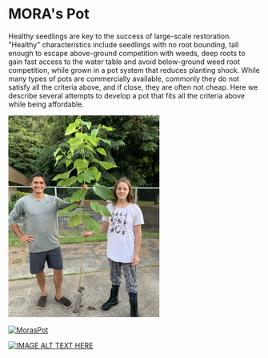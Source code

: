 # MORA's Pot


 
Healthy seedlings are key to the success of large-scale restoration. "Healthy" characteristics include seedlings with no root bounding, tall enough to escape above-ground competition with weeds, deep roots to gain fast access to the water table and avoid below-ground weed root competition, while grown in a pot system that reduces planting shock. While many types of pots are commercially available, commonly they do not satisfy all the criteria above, and if close, they are often not cheap. Here we describe several attempts to develop a pot that fits all the criteria above while being affordable. 



<img src="https://github.com/Camilo-Mora/MorasPot/blob/main/Images/IMG_3425.JPG" width=60% >



[![MorasPot](https://github.com/Camilo-Mora/MorasPot/blob/main/Images/RedPot.JPG)](https://www.youtube.com/watch?v=DJo0_VQMFqk)


[![IMAGE ALT TEXT HERE](https://img.youtube.com/vi/YOUTUBE_VIDEO_ID_HERE/0.jpg)](https://www.youtube.com/watch?v=DJo0_VQMFqk)